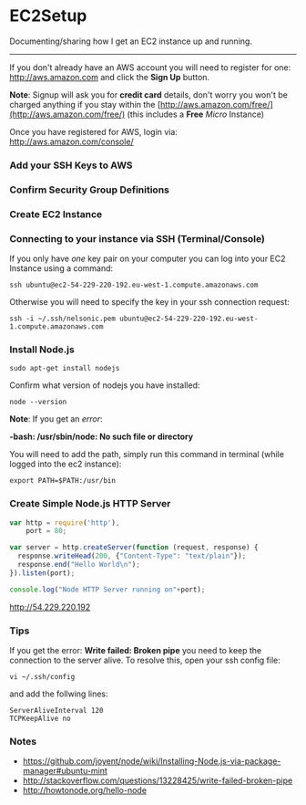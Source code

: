 EC2Setup
========

Documenting/sharing how I get an EC2 instance up and running.

- - - 

If you don't already have an AWS account you will need to register for one:
http://aws.amazon.com and click the **Sign Up** button.

**Note**: Signup will ask you for **credit card** details,
don't worry you won't be charged anything if you stay within 
the [http://aws.amazon.com/free/](http://aws.amazon.com/free/) 
(this includes a **Free** *Micro* Instance)

Once you have registered for AWS, login via: http://aws.amazon.com/console/

### Add your SSH Keys to AWS



### Confirm Security Group Definitions

### Create EC2 Instance




### Connecting to your instance via SSH (Terminal/Console)

If you only have *one* key pair on your computer you can log into your EC2 Instance
using a command:

```terminal
ssh ubuntu@ec2-54-229-220-192.eu-west-1.compute.amazonaws.com
```

Otherwise you will need to specify the key in your ssh connection request:

```terminal
ssh -i ~/.ssh/nelsonic.pem ubuntu@ec2-54-229-220-192.eu-west-1.compute.amazonaws.com
```


### Install Node.js

```terminal
sudo apt-get install nodejs
```

Confirm what version of nodejs you have installed:

```terminal
node --version
```

**Note**: If you get an *error*:

**-bash: /usr/sbin/node: No such file or directory**

You will need to add the path, simply run this command in terminal
(while logged into the ec2 instance):

```terminal
export PATH=$PATH:/usr/bin
```

### Create Simple Node.js HTTP Server 


```javascript
var http = require('http'),
	port = 80;

var server = http.createServer(function (request, response) {
  response.writeHead(200, {"Content-Type": "text/plain"});
  response.end("Hello World\n");
}).listen(port);

console.log("Node HTTP Server running on"+port);
```

http://54.229.220.192


### Tips

If you get the error: **Write failed: Broken pipe**
you need to keep the connection to the server alive.
To resolve this, open your ssh config file:

```terminal
vi ~/.ssh/config
```

and add the follwing lines:

```
ServerAliveInterval 120
TCPKeepAlive no
```

### Notes

- https://github.com/joyent/node/wiki/Installing-Node.js-via-package-manager#ubuntu-mint
- http://stackoverflow.com/questions/13228425/write-failed-broken-pipe
- http://howtonode.org/hello-node





